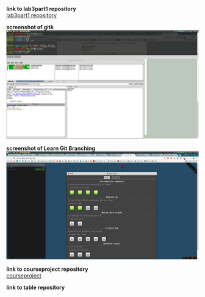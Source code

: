 **link to lab3part1 repository**<br>
[lab3part1 repository](https://github.com/shanalily/lab3part1)

**screenshot of gitk**
![gitk](Screenshot-from-2017-02-01-17-42-21.png)

**screenshot of Learn Git Branching**
![branching](Screenshot-from-2017-02-01-18-52-12.png)

**link to courseproject repository**<br>
[courseproject](https://github.com/shanalily/courseproject/blob/master/References.md)

**link to table repository**
